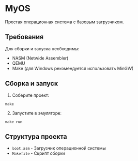 # MyOS

Простая операционная система с базовым загрузчиком.

## Требования

Для сборки и запуска необходимы:
- NASM (Netwide Assembler)
- QEMU
- Make (для Windows рекомендуется использовать MinGW)

## Сборка и запуск

1. Соберите проект:
```
make
```

2. Запустите в эмуляторе:
```
make run
```

## Структура проекта

- `boot.asm` - Загрузчик операционной системы
- `Makefile` - Скрипт сборки
